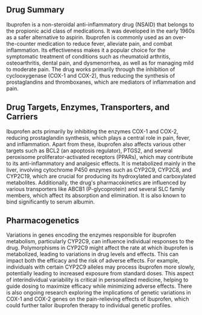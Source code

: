 ## Drug Summary
Ibuprofen is a non-steroidal anti-inflammatory drug (NSAID) that belongs to the propionic acid class of medications. It was developed in the early 1960s as a safer alternative to aspirin. Ibuprofen is commonly used as an over-the-counter medication to reduce fever, alleviate pain, and combat inflammation. Its effectiveness makes it a popular choice for the symptomatic treatment of conditions such as rheumatoid arthritis, osteoarthritis, dental pain, and dysmenorrhea, as well as for managing mild to moderate pain. The drug works primarily through the inhibition of cyclooxygenase (COX-1 and COX-2), thus reducing the synthesis of prostaglandins and thromboxanes, which are mediators of inflammation and pain.

## Drug Targets, Enzymes, Transporters, and Carriers
Ibuprofen acts primarily by inhibiting the enzymes COX-1 and COX-2, reducing prostaglandin synthesis, which plays a central role in pain, fever, and inflammation. Apart from these, ibuprofen also affects various other targets such as BCL2 (an apoptosis regulator), PTGS2, and several peroxisome proliferator-activated receptors (PPARs), which may contribute to its anti-inflammatory and analgesic effects. It is metabolized mainly in the liver, involving cytochrome P450 enzymes such as CYP2C9, CYP2C8, and CYP2C19, which are crucial for producing its hydroxylated and carboxylated metabolites. Additionally, the drug's pharmacokinetics are influenced by various transporters like ABCB1 (P-glycoprotein) and several SLC family members, which affect its absorption and elimination. It is also known to bind significantly to serum albumin.

## Pharmacogenetics
Variations in genes encoding the enzymes responsible for ibuprofen metabolism, particularly CYP2C9, can influence individual responses to the drug. Polymorphisms in CYP2C9 might affect the rate at which ibuprofen is metabolized, leading to variations in drug levels and effects. This can impact both the efficacy and the risk of adverse effects. For example, individuals with certain CYP2C9 alleles may process ibuprofen more slowly, potentially leading to increased exposure from standard doses. This aspect of interindividual variability is critical in personalized medicine, helping to guide dosing to maximize efficacy while minimizing adverse effects. There is also ongoing research exploring the implications of genetic variations in COX-1 and COX-2 genes on the pain-relieving effects of ibuprofen, which could further tailor ibuprofen therapy to individual genetic profiles.